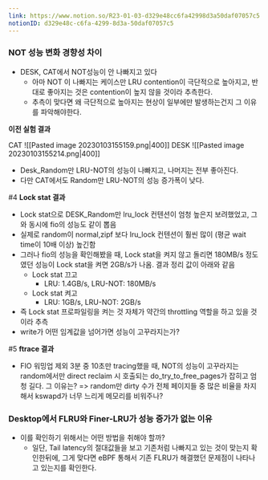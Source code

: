 ```yaml
---
link: https://www.notion.so/R23-01-03-d329e48cc6fa42998d3a50daf07057c5
notionID: d329e48c-c6fa-4299-8d3a-50daf07057c5
---
```

### NOT 성능 변화 경향성 차이

- DESK, CAT에서 NOT성능이 안 나빠지고 있다
	- 아마 NOT 이 나빠지는 케이스만 LRU contention이 극단적으로 높아지고, 반대로 좋아지는 것은 contention이 높지 않을 것이라 추측한다. 
	- 추측이 맞다면 왜 극단적으로 높아지는 현상이 일부에만 발생하는건지 그 이유를 파악해야한다.

**이전 실험 결과**

CAT
![[Pasted image 20230103155159.png|400]]
DESK
![[Pasted image 20230103155214.png|400]]

- Desk_Random만 LRU-NOT의 성능이 나빠지고, 나머지는 전부 좋아진다.
- 다만 CAT에서도 Random만 LRU-NOT의 성능 증가폭이 낮다.

#4
**Lock stat 결과**
- Lock stat으로 DESK_Random만 lru_lock 컨텐션이 엄청 높은지 보려했었고, 그와 동시에 fio의 성능도 같이 뽑음
- 실제로 random이 normal,zipf 보다 lru_lock 컨텐션이 훨씬 많이 (평균 wait time이 10배 이상) 높긴함
- 그러나 fio의 성능을 확인해봤을 때, Lock stat을 켜지 않고 돌리면 180MB/s 정도였던 성능이 Lock stat을 켜면 2GB/s가 나옴. 결과 정리 값이 아래와 같음
	- Lock stat 끄고
		- LRU: 1.4GB/s, LRU-NOT: 180MB/s
	- Lock stat 켜고
		- LRU: 1GB/s, LRU-NOT: 2GB/s
- 즉 Lock stat 프로파일링을 켜는 것 자체가 약간의 throttling 역할을 하고 있을 것이라 추측
- write가 어떤 임계값을 넘어가면 성능이 고꾸라지는가?

#5
**ftrace 결과**
- FIO 워밍업 제외 3분 중 10초만 tracing했을 때, NOT의 성능이 고꾸라지는 random에서만 direct reclaim 시 호출되는 do_try_to_free_pages가 잡히고 엄청 길다. 그 이유는? => random만 dirty 수가 전체 페이지들 중 많은 비율을 차지해서 kswapd가 너무 느리게 메모리를 비워주나?


### Desktop에서 FLRU와 Finer-LRU가 성능 증가가 없는 이유

- 이를 확인하기 위해서는 어떤 방법을 취해야 할까?
	- 일단, Tail latency의 절대값들을 보고 기존처럼 나빠지고 있는 것이 맞는지 확인한뒤에, 그게 맞다면 eBPF 통해서 기존 FLRU가 해결했던 문제점이 나타나고 있는지를 확인한다.